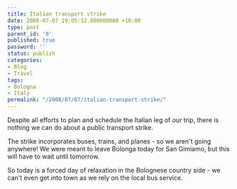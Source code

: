 ```yaml
---
title: Italian transport strike
date: 2008-07-07 19:05:32.000000000 +10:00
type: post
parent_id: '0'
published: true
password: ''
status: publish
categories:
- Blog
- Travel
tags:
- Bologna
- Italy
permalink: "/2008/07/07/italian-transport-strike/"
---
```

Despite all efforts to plan and schedule the Italian leg of our trip, there is nothing we can do about a public transport strike.

The strike incorporates buses, trains, and planes - so we aren't going anywhere! We were meant to leave Bolonga today for San Gimiamo, but this will have to wait until tomorrow.

So today is a forced day of relaxation in the Bolognese country side - we can't even get into town as we rely on the local bus service.

